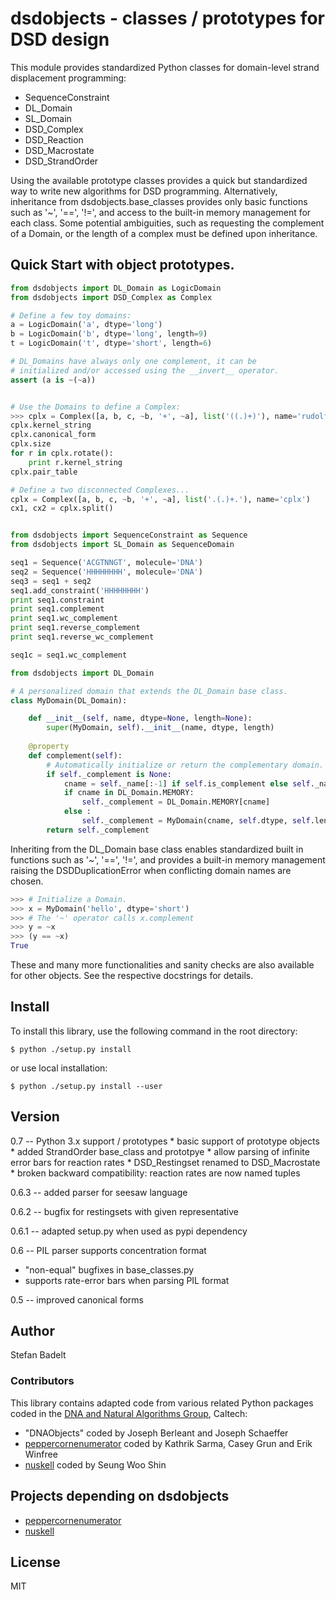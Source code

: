 # dsdobjects - classes / prototypes for DSD design
This module provides standardized Python classes for domain-level strand
displacement programming:

- SequenceConstraint
- DL_Domain
- SL_Domain
- DSD_Complex
- DSD_Reaction
- DSD_Macrostate
- DSD_StrandOrder

Using the available prototype classes provides a quick but standardized way to
write new algorithms for DSD programming. Alternatively, inheritance from
dsdobjects.base_classes provides only basic functions such as '~', '==', '!=',
and access to the built-in memory management for each class. Some potential
ambiguities, such as requesting the complement of a Domain,  or the length of a
complex must be defined upon inheritance.

## Quick Start with object prototypes.

```py
from dsdobjects import DL_Domain as LogicDomain
from dsdobjects import DSD_Complex as Complex

# Define a few toy domains:
a = LogicDomain('a', dtype='long')
b = LogicDomain('b', dtype='long', length=9)
t = LogicDomain('t', dtype='short', length=6)

# DL_Domains have always only one complement, it can be 
# initialized and/or accessed using the __invert__ operator.
assert (a is ~(~a))


# Use the Domains to define a Complex:
>>> cplx = Complex([a, b, c, ~b, '+', ~a], list('((.)+)'), name='rudolf')
cplx.kernel_string
cplx.canonical_form
cplx.size
for r in cplx.rotate():
    print r.kernel_string
cplx.pair_table

# Define a two disconnected Complexes... 
cplx = Complex([a, b, c, ~b, '+', ~a], list('.(.)+.'), name='cplx')
cx1, cx2 = cplx.split()


from dsdobjects import SequenceConstraint as Sequence
from dsdobjects import SL_Domain as SequenceDomain

seq1 = Sequence('ACGTNNGT', molecule='DNA')
seq2 = Sequence('HHHHHHHH', molecule='DNA')
seq3 = seq1 + seq2
seq1.add_constraint('HHHHHHHH')
print seq1.constraint
print seq1.complement
print seq1.wc_complement
print seq1.reverse_complement
print seq1.reverse_wc_complement

seq1c = seq1.wc_complement
```


```py
from dsdobjects import DL_Domain

# A personalized domain that extends the DL_Domain base class.
class MyDomain(DL_Domain):

    def __init__(self, name, dtype=None, length=None):
        super(MyDomain, self).__init__(name, dtype, length)
 
    @property
    def complement(self):
        # Automatically initialize or return the complementary domain.
        if self._complement is None:
            cname = self._name[:-1] if self.is_complement else self._name + '*'
            if cname in DL_Domain.MEMORY:
                self._complement = DL_Domain.MEMORY[cname]
            else :
                self._complement = MyDomain(cname, self.dtype, self.length)
        return self._complement

```

Inheriting from the DL_Domain base class enables standardized built in
functions such as '~', '==', '!=', and provides a built-in memory management
raising the DSDDuplicationError when conflicting domain names are chosen.


```py
>>> # Initialize a Domain.
>>> x = MyDomain('hello', dtype='short')
>>> # The '~' operator calls x.complement
>>> y = ~x
>>> (y == ~x)
True

```

These and many more functionalities and sanity checks are also available for
other objects. See the respective docstrings for details.  

## Install
To install this library, use the following command in the root directory:
```
$ python ./setup.py install
```
or use local installation:
```
$ python ./setup.py install --user
```

## Version
0.7 -- Python 3.x support / prototypes
    * basic support of prototype objects
    * added StrandOrder base_class and prototpye
    * allow parsing of infinite error bars for reaction rates
    * DSD_Restingset renamed to DSD_Macrostate
    * broken backward compatibility:
        reaction rates are now named tuples

0.6.3 -- added parser for seesaw language

0.6.2 -- bugfix for restingsets with given representative

0.6.1 -- adapted setup.py when used as pypi dependency

0.6 -- PIL parser supports concentration format
  * "non-equal" bugfixes in base_classes.py
  * supports rate-error bars when parsing PIL format

0.5 -- improved canonical forms

## Author
Stefan Badelt

### Contributors
This library contains adapted code from various related Python packages coded
in the [DNA and Natural Algorithms Group], Caltech:
  * "DNAObjects" coded by Joseph Berleant and Joseph Schaeffer 
  * [peppercornenumerator] coded by Kathrik Sarma, Casey Grun and Erik Winfree
  * [nuskell] coded by Seung Woo Shin

## Projects depending on dsdobjects
  * [peppercornenumerator]
  * [nuskell]


## License
MIT

[nuskell]: <http://www.github.com/DNA-and-Natural-Algorithms-Group/nuskell>
[peppercornenumerator]: <http://www.github.com/DNA-and-Natural-Algorithms-Group/peppercornenumerator>
[DNA and Natural Algorithms Group]: <http://dna.caltech.edu>

